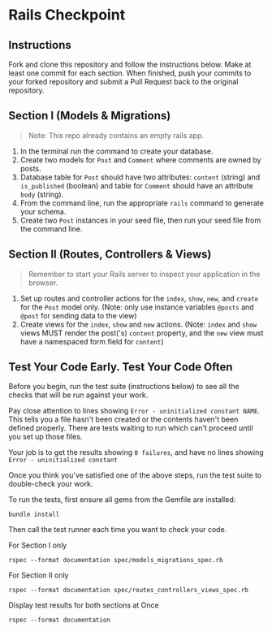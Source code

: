 # Rails Checkpoint

## Instructions
Fork and clone this repository and follow the instructions below. Make at least one commit for each section. When finished, push your commits to your forked repository and submit a Pull Request back to the original repository.

## Section I (Models & Migrations)

  > Note: This repo already contains an empty rails app.

  1. In the terminal run the command to create your database.
  2. Create two models for `Post` and `Comment` where comments are owned by posts.
  3. Database table for `Post` should have two attributes: `content` (string) and `is_published` (boolean) and table for `Comment` should have an attribute `body` (string).
  4. From the command line, run the appropriate `rails` command to generate your schema.
  5. Create two `Post` instances in your seed file, then run your seed file from the command line.

## Section II (Routes, Controllers & Views)

  > Remember to start your Rails server to inspect your application in the browser.

  1. Set up routes and controller actions for the `index`, `show`, `new`, and `create` for the `Post` model only. (Note: only use instance variables `@posts` and `@post` for sending data to the view)
  2. Create views for the `index`, `show` and `new` actions. (Note: `index` and `show` views MUST render the post('s) `content` property, and the `new` view must have a namespaced form field for `content`)


## Test Your Code Early. Test Your Code Often

Before you begin, run the test suite (instructions below) to see all the checks that will be run against your work.

Pay close attention to lines showing `Error - uninitialized constant NAME`. This tells you a file hasn't been created or the contents haven't been defined properly. There are tests waiting to run which can't proceed until you set up those files.

Your job is to get the results showing `0 failures`, and have no lines showing `Error - uninitialized constant`



Once you think you've satisfied one of the above steps, run the test suite to double-check your work.

To run the tests, first ensure all gems from the Gemfile are installed:
```
bundle install
```

Then call the test runner each time you want to check your code.

For Section I only
```
rspec --format documentation spec/models_migrations_spec.rb
```

For Section II only
```
rspec --format documentation spec/routes_controllers_views_spec.rb
```

Display test results for both sections at Once
```
rspec --format documentation
```
